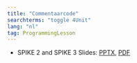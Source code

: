 ```yaml
---
title: "Commentaarcode"
searchterms: "toggle 4Unit"
lang: "nl"
tag: ProgrammingLesson
---
```

 <ul>
 <li class="ng-binding">SPIKE 2 and SPIKE 3 Slides:
 <a href="ProgrammingLessons/Commentaar.pptx">PPTX</a>,
 <a href="ProgrammingLessons/Commentaar.pdf">PDF</a>
 </li>

 </ul>
